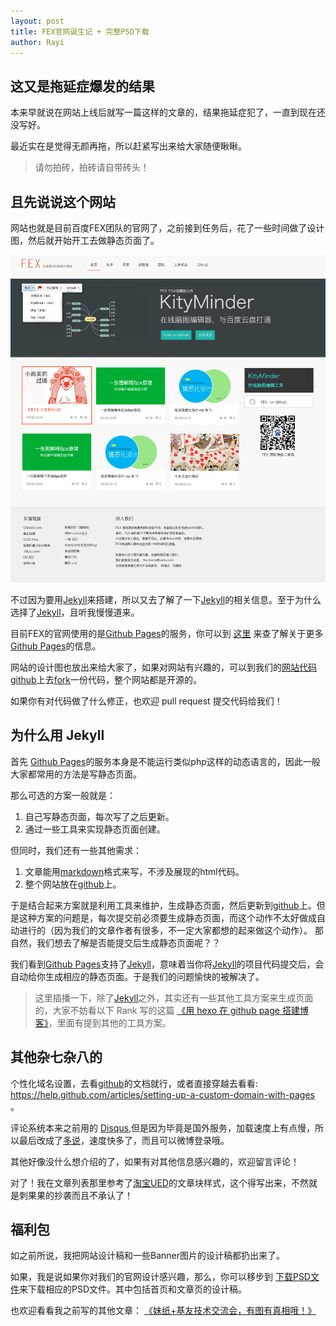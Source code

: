 ```yaml
---
layout: post
title: FEX官网诞生记 + 完整PSD下载
author: Rayi
---
```


## 这又是拖延症爆发的结果
本来早就说在网站上线后就写一篇这样的文章的，结果拖延症犯了，一直到现在还没写好。

最近实在是觉得无颜再拖，所以赶紧写出来给大家随便瞅瞅。 

> 请勿拍砖，拍砖请自带砖头！


## 且先说说这个网站
网站也就是目前百度FEX团队的官网了，之前接到任务后，花了一些时间做了设计图，然后就开始开工去做静态页面了。

![网站设计稿](/img/about-this-site/site.png)

不过因为要用[Jekyll][]来搭建，所以又去了解了一下[Jekyll][]的相关信息。至于为什么选择了[Jekyll][]，且听我慢慢道来。

目前FEX的官网使用的是[Github Pages][githubpages]的服务，你可以到 [这里][githubpages] 来查了解关于更多[Github Pages][githubpages]的信息。

网站的设计图也放出来给大家了，如果对网站有兴趣的，可以到我们的[网站代码github][fexgit]上去[fork][fexgit]一份代码，整个网站都是开源的。

如果你有对代码做了什么修正，也欢迎 pull request 提交代码给我们！



## 为什么用 Jekyll

首先 [Github Pages][githubpages]的服务本身是不能运行类似php这样的动态语言的，因此一般大家都常用的方法是写静态页面。

那么可选的方案一般就是：

1. 自己写静态页面，每次写了之后更新。
2. 通过一些工具来实现静态页面创建。

但同时，我们还有一些其他需求：

1. 文章能用[markdown][]格式来写，不涉及展现的html代码。
2. 整个网站放在[github][]上。

于是结合起来方案就是利用工具来维护，生成静态页面，然后更新到[github][]上。但是这种方案的问题是，每次提交前必须要生成静态页面，而这个动作不太好做成自动进行的（因为我们的文章作者有很多，不一定大家都想的起来做这个动作）。
那自然，我们想去了解是否能提交后生成静态页面呢？？

我们看到[Github Pages][githubpages]支持了[Jekyll][]，意味着当你将[Jekyll][]的项目代码提交后，会自动给你生成相应的静态页面。于是我们的问题愉快的被解决了。
> 这里插播一下，除了[Jekyll][]之外，其实还有一些其他工具方案来生成页面的，大家不妨看以下 Rank 写的这篇 [《用 hexo 在 github page 搭建博客》][rankpage]，里面有提到其他的工具方案。

## 其他杂七杂八的

个性化域名设置，去看[github]的文档就行，或者直接穿越去看看: https://help.github.com/articles/setting-up-a-custom-domain-with-pages 。

评论系统本来之前用的 [Disqus][],但是因为毕竟是国外服务，加载速度上有点慢，所以最后改成了[多说][duoshuo]，速度快多了，而且可以微博登录哦。

其他好像没什么想介绍的了，如果有对其他信息感兴趣的，欢迎留言评论！

对了！我在文章列表那里参考了[淘宝UED](http://ued.taobao.org/blog/)的文章块样式，这个得写出来，不然就是刺果果的抄袭而且不承认了！

## 福利包
如之前所说，我把网站设计稿和一些Banner图片的设计稿都扔出来了。

如果，我是说如果你对我们的官网设计感兴趣，那么，你可以移步到 [下载PSD文件][downloadpsd]来下载相应的PSD文件。其中包括首页和文章页的设计稿。

也欢迎看看我之前写的其他文章： [《妹纸+基友技术交流会，有图有真相哦！》](/blog/2014/04/fex-w3ctech-happyend/) 

[Disqus]: http://disqus.com/
[duoshuo]: http://duoshuo.com
[githubpages]: http://pages.github.com/
[github]: https://github.com/
[Jekyll]: http://jekyllrb.com/
[downloadpsd]: /psds/fex_design.psd
[markdown]: http://daringfireball.net/projects/markdown/
[fexgit]: http://github.com/fex-team/fex-team.github.io/
[rankpage]: http://rank.im/2014/03/10/hexo-for-blog/

